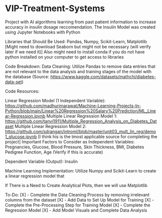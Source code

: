 # VIP-Treatment-Systems
Project with AI algorithms learning from past patient information to increase accuracy in insulin dosage reccomendation.
The Insulin Model was created using Jupyter Notebooks with Python

Libraries that Should Be Used: Pandas, Numpy, Scikit-Learn, Matplotlib [Might need to download Seaborn but might not be necessary (will verify later if we need it)] Also might need to install conda if you do not have python installed on your computer to get access to libraries

Code Breakdown: Data Cleaning: Utilize Pandas to remove data entries that are not relevant to the data analysis and training stages of the model with the database (Source: https://www.kaggle.com/datasets/mathchi/diabetes-data-set)

Code Resources:

Linear Regression Model (1 Independent Variable): https://github.com/madhurimarawat/Machine-Learning-Projects-In-Python/blob/main/Linear%20Regression%20Salary%20Prediction/ML_Linear-Regression.ipynb
Multiple Linear Regression Model 1: https://github.com/tanvi1911/Multiple_Regression_Analysis_on_Diabetes_Dataset
Multiple Linear Regression Model 2: https://github.com/sdrangan/introml/blob/master/unit03_mult_lin_reg/demo1_glucose.ipynb [I think his is the tmost applicable source for completing the project]
Important Factors to Consider as Independent Variables: Pregnancies, Glucose, Blood Pressure, Skin Thickness, BMI, Diabetes Pedigree Function, Age (Verify if this is accurate)

Dependent Variable (Output): Insulin

Machine Learning Implementation: Utilize Numpy and Scikit-Learn to create a linear regression model that

If There is a Need to Create Analytical Plots, then we will use Matplotlib

To-Do: [X] - Complete the Data Cleaning Process by removing irrelevant columns from the dataset [X] - Add Data to Set Up Model for Training [X] - Complete the Pre-Processing Step for Training Model [X] - Complete the Regression Model [X] - Add Model Visuals and Complete Data Analysis
